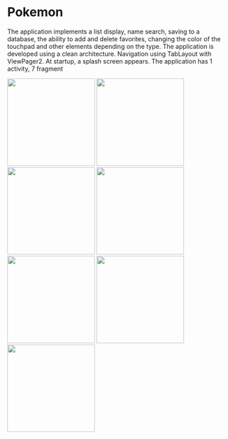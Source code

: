 # Pokemon
The application implements a list display, name search, saving to a database, the ability to add and delete favorites, changing the color of the touchpad and other elements depending on the type. The application is developed using a clean architecture. Navigation using TabLayout with ViewPager2. At startup, a splash screen appears. The application has 1 activity, 7 fragment

<img src="https://user-images.githubusercontent.com/86536988/183900814-81f3ccf8-d91b-4e27-89df-cd9493c64be6.png" width="200">   <img src="https://user-images.githubusercontent.com/86536988/183900838-a7c206c9-0536-4ef3-a7f7-d3264dfb5489.png" width="200">  <img src="https://user-images.githubusercontent.com/86536988/183900855-70bd06ac-aa12-42e8-bce7-4f9cf6eabe2d.png" width="200">  <img src="https://user-images.githubusercontent.com/86536988/183900878-fc4df827-2d18-487c-9715-7e61fcc3fd12.png" width="200">   <img src="https://user-images.githubusercontent.com/86536988/183900894-469d85c7-5488-4554-ab9f-c4f761e6e677.png" width="200">   <img src="https://user-images.githubusercontent.com/86536988/183900904-3dd89bee-3f16-4a58-9140-beef272440b3.png" width="200">   <img src="https://user-images.githubusercontent.com/86536988/183900917-56d16d33-19fc-4313-b4a5-033250160b2b.png" width="200">
